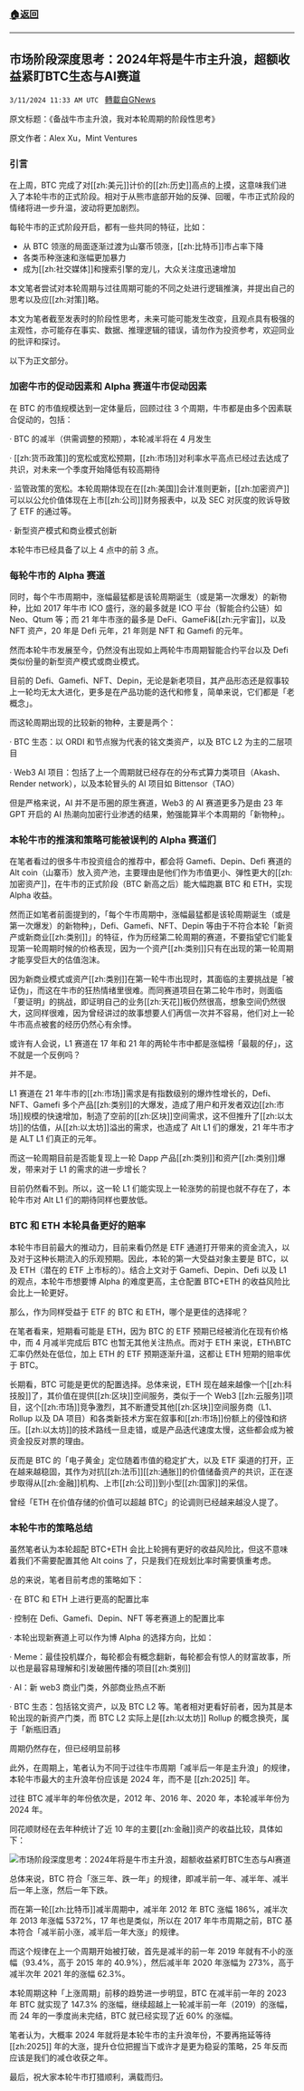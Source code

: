 ###  [:house:返回](README.md)
---


## 市场阶段深度思考：2024年将是牛市主升浪，超额收益紧盯BTC生态与AI赛道
`3/11/2024 11:33 AM UTC ` [轉載自GNews](https://gnews.org/articles/2384205)

原文标题：《备战牛市主升浪，我对本轮周期的阶段性思考》

原文作者：Alex Xu，Mint Ventures

### 引言

在上周，BTC 完成了对[[zh:美元]]计价的[[zh:历史]]高点的上摸，这意味我们进入了本轮牛市的正式阶段。相对于从熊市底部开始的反弹、回暖，牛市正式阶段的情绪将进一步升温，波动将更加剧烈。

每轮牛市的正式阶段开启，都有一些共同的特征，比如：
* 从 BTC 领涨的局面逐渐过渡为山寨币领涨，[[zh:比特币]]市占率下降
* 各类币种涨速和涨幅更加暴力
* 成为[[zh:社交媒体]]和搜索引擎的宠儿，大众关注度迅速增加

本文笔者尝试对本轮周期与过往周期可能的不同之处进行逻辑推演，并提出自己的思考以及应[[zh:对策]]略。

本文为笔者截至发表时的阶段性思考，未来可能可能发生改变，且观点具有极强的主观性，亦可能存在事实、数据、推理逻辑的错误，请勿作为投资参考，欢迎同业的批评和探讨。

以下为正文部分。

### 加密牛市的促动因素和 Alpha 赛道牛市促动因素

在 BTC 的市值规模达到一定体量后，回顾过往 3 个周期，牛市都是由多个因素联合促动的，包括：

· BTC 的减半（供需调整的预期），本轮减半将在 4 月发生

· [[zh:货币政策]]的宽松或宽松预期，[[zh:市场]]对利率水平高点已经过去达成了共识，对未来一个季度开始降低有较高期待

· 监管政策的宽松。本轮周期体现在在[[zh:美国]]会计准则更新，[[zh:加密资产]]可以以公允价值体现在上市[[zh:公司]]财务报表中，以及 SEC 对灰度的败诉导致了 ETF 的通过等。

· 新型资产模式和商业模式创新

本轮牛市已经具备了以上 4 点中的前 3 点。

### 每轮牛市的 Alpha 赛道

同时，每个牛市周期中，涨幅最猛都是该轮周期诞生（或是第一次爆发）的新物种，比如 2017 年牛市 ICO 盛行，涨的最多就是 ICO 平台（智能合约公链）如 Neo、Qtum 等；而 21 年牛市涨的最多是 DeFi、GameFi&[[zh:元宇宙]]，以及 NFT 资产，20 年是 Defi 元年，21 年则是 NFT 和 Gamefi 的元年。

然而本轮牛市发展至今，仍然没有出现如上两轮牛市周期智能合约平台以及 Defi 类似份量的新型资产模式或商业模式。

目前的 Defi、Gamefi、NFT、Depin，无论是新老项目，其产品形态还是叙事较上一轮均无太大进化，更多是在产品功能的迭代和修复，简单来说，它们都是「老概念」。

而这轮周期出现的比较新的物种，主要是两个：

· BTC 生态：以 ORDI 和节点猴为代表的铭文类资产，以及 BTC L2 为主的二层项目

· Web3 AI 项目：包括了上一个周期就已经存在的分布式算力类项目（Akash、Render network），以及本轮冒头的 AI 项目如 Bittensor（TAO）

但是严格来说，AI 并不是币圈的原生赛道，Web3 的 AI 赛道更多乃是由 23 年 GPT 开启的 AI 热潮向加密行业渗透的结果，勉强能算半个本周期的「新物种」。

### 本轮牛市的推演和策略可能被误判的 Alpha 赛道们

在笔者看过的很多牛市投资组合的推荐中，都会将 Gamefi、Depin、Defi 赛道的 Alt coin（山寨币）放入资产池，主要理由是他们作为市值更小、弹性更大的[[zh:加密资产]]，在牛市的正式阶段（BTC 新高之后）能大幅跑赢 BTC 和 ETH，实现 Alpha 收益。

然而正如笔者前面提到的，「每个牛市周期中，涨幅最猛都是该轮周期诞生（或是第一次爆发）的新物种」，Defi、Gamefi、NFT、Depin 等由于不符合本轮「新资产或新商业[[zh:类别]]」的特征，作为历经第二轮周期的赛道，不要指望它们能复现第一轮周期时候的价格表现，因为一个资产[[zh:类别]]只有在出现的第一轮周期才能享受巨大的估值泡沫。

因为新商业模式或资产[[zh:类别]]在第一轮牛市出现时，其面临的主要挑战是「被证伪」，而这在牛市的狂热情绪里很难。而同赛道项目在第二轮牛市时，则面临「要证明」的挑战，即证明自己的业务[[zh:天花]]板仍然很高，想象空间仍然很大，这同样很难，因为曾经讲过的故事想要人们再信一次并不容易，他们对上一轮牛市高点被套的经历仍然心有余悸。

或许有人会说，L1 赛道在 17 年和 21 年的两轮牛市中都是涨幅榜「最靓的仔」，这不就是一个反例吗？

并不是。

L1 赛道在 21 年牛市的[[zh:市场]]需求是有指数级别的爆炸性增长的，Defi、NFT、Gamefi 多个产品[[zh:类别]]的大爆发，造成了用户和开发者双边[[zh:市场]]规模的快速增加，制造了空前的[[zh:区块]]空间需求，这不但推升了[[zh:以太坊]]的估值，从[[zh:以太坊]]溢出的需求，也造成了 Alt L1 们的爆发，21 年牛市才是 ALT L1 们真正的元年。

而这一轮周期目前是否能复现上一轮 Dapp 产品[[zh:类别]]和资产[[zh:类别]]爆发，带来对于 L1 的需求的进一步增长？

目前仍然看不到。所以，这一轮 L1 们能实现上一轮涨势的前提也就不存在了，本轮牛市对 Alt L1 们的期待同样也要放低。

### BTC 和 ETH 本轮具备更好的赔率

本轮牛市目前最大的推动力，目前来看仍然是 ETF 通道打开带来的资金流入，以及对于这种长期流入的乐观预期。因此，本轮的第一大受益对象主要是 BTC，以及 ETH（潜在的 ETF 上市标的）。结合上文对于 Gamefi、Depin、Defi 以及 L1 的观点，本轮牛市想要博 Alpha 的难度更高，主仓配置 BTC+ETH 的收益风险比会比上一轮更好。

那么，作为同样受益于 ETF 的 BTC 和 ETH，哪个是更佳的选择呢？

在笔者看来，短期看可能是 ETH，因为 BTC 的 ETF 预期已经被消化在现有价格中，而 4 月减半完成后 BTC 也暂无其他关注热点。而对于 ETH 来说，ETH\BTC 汇率仍然处在低位，加上 ETH 的 ETF 预期逐渐升温，这都让 ETH 短期的赔率优于 BTC。

长期看，BTC 可能是更优的配置选择。总体来说，ETH 现在越来越像一个[[zh:科技股]]了，其价值在提供[[zh:区块]]空间服务，类似于一个 Web3 [[zh:云服务]]项目，这个[[zh:市场]]竞争激烈，其不断遭受其他[[zh:区块]]空间服务商（L1、Rollup 以及 DA 项目）和各类新技术方案在叙事和[[zh:市场]]份额上的侵蚀和挤压。[[zh:以太坊]]的技术路线一旦走错，或是产品迭代速度太慢，这些都会成为被资金投反对票的理由。

反而是 BTC 的「电子黄金」定位随着市值的稳定扩大，以及 ETF 渠道的打开，正在越来越稳固，其作为对抗[[zh:法币]][[zh:通胀]]的价值储备资产的共识，正在逐步取得从[[zh:金融]]机构、上市[[zh:公司]]到小型[[zh:国家]]的采信。

曾经「ETH 在价值存储的价值可以超越 BTC」的论调则已经越来越没人提了。

### 本轮牛市的策略总结

虽然笔者认为本轮超配 BTC+ETH 会比上轮拥有更好的收益风险比，但这不意味着我们不需要配置其他 Alt coins 了，只是我们在规划比率时需要慎重考虑。

总的来说，笔者目前考虑的策略如下：

· 在 BTC 和 ETH 上进行更高的配置比率

· 控制在 Defi、Gamefi、Depin、NFT 等老赛道上的配置比率

· 本轮出现新赛道上可以作为博 Alpha 的选择方向，比如：

· Meme：最佳投机媒介，每轮都会有概念翻新，每轮都会有惊人的财富故事，所以也是最容易理解和引发破圈传播的项目[[zh:类别]]

· AI：新 web3 商业门类，外部商业热点不断

· BTC 生态：包括铭文资产，以及 BTC L2 等。笔者相对更看好前者，因为其是本轮出现的新资产门类，而 BTC L2 实际上是[[zh:以太坊]] Rollup 的概念换壳，属于「新瓶旧酒」

周期仍然存在，但已经明显前移

此外，在周期上，笔者认为不同于过往牛市周期「减半后一年是主升浪」的规律，本轮牛市最大的主升浪年份应该是 2024 年，而不是 [[zh:2025]] 年。

过往 BTC 减半年的年份依次是，2012 年、2016 年、2020 年，本轮减半年份为 2024 年。

同花顺财经在去年种统计了近 10 年的主要[[zh:金融]]资产的收益比较，具体如下：

![市场阶段深度思考：2024年将是牛市主升浪，超额收益紧盯BTC生态与AI赛道](https://cdn-img.panewslab.com/panews/2024/03/11/images/x06XB7GFu2.png "市场阶段深度思考：2024年将是牛市主升浪，超额收益紧盯BTC生态与AI赛道")

总体来说，BTC 符合「涨三年、跌一年」的规律，即减半前一年、减半年、减半后一年上涨，然后一年下跌。

而在第一轮[[zh:比特币]]减半周期中，减半年 2012 年 BTC 涨幅 186%，减半次年 2013 年涨幅 5372%，17 年也是类似，所以在 2017 年牛市周期之前，BTC 基本符合「减半前小涨，减半后一年大涨」的规律。

而这个规律在上一个周期开始被打破，首先是减半的前一年 2019 年就有不小的涨幅（93.4%，高于 2015 年的 40.9%），然后减半年 2020 年涨幅为 273%，高于减半次年 2021 年的涨幅 62.3%。

本轮周期这种「上涨周期」前移的趋势进一步明显，BTC 在减半前一年的 2023 年 BTC 就实现了 147.3% 的涨幅，继续超越上一轮减半前一年（2019）的涨幅，而 24 年的一季度尚未完结，BTC 就已经实现了近 60% 的涨幅。

笔者认为，大概率 2024 年就将是本轮牛市的主升浪年份，不要再拖延等待 [[zh:2025]] 年的大涨，提升仓位把握当下或许才是更为稳妥的策略，25 年反而应该是我们的减仓收获之年。

最后，祝大家本轮牛市打猎顺利，满载而归。
